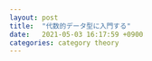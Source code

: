 ```yaml
---
layout: post
title:  "代数的データ型に入門する"
date:   2021-05-03 16:17:59 +0900
categories: category theory
---
```

